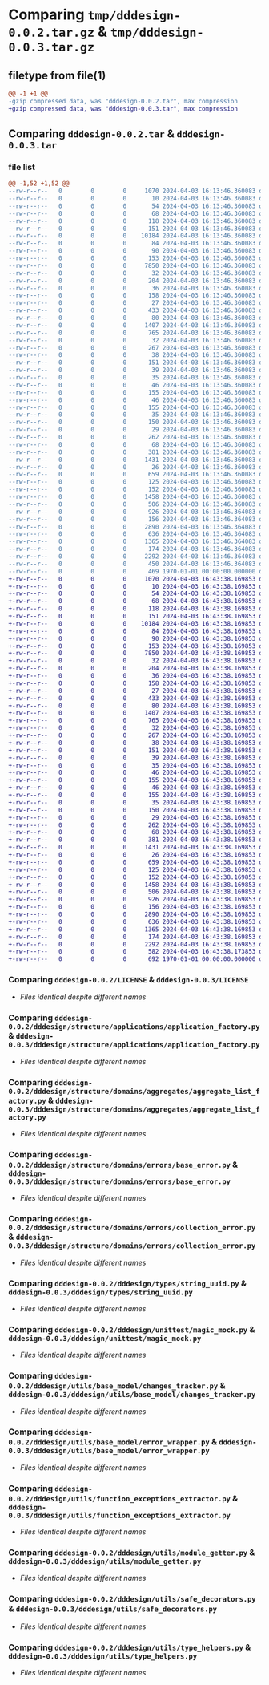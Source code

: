 # Comparing `tmp/dddesign-0.0.2.tar.gz` & `tmp/dddesign-0.0.3.tar.gz`

## filetype from file(1)

```diff
@@ -1 +1 @@
-gzip compressed data, was "dddesign-0.0.2.tar", max compression
+gzip compressed data, was "dddesign-0.0.3.tar", max compression
```

## Comparing `dddesign-0.0.2.tar` & `dddesign-0.0.3.tar`

### file list

```diff
@@ -1,52 +1,52 @@
--rw-r--r--   0        0        0     1070 2024-04-03 16:13:46.360083 dddesign-0.0.2/LICENSE
--rw-r--r--   0        0        0       10 2024-04-03 16:13:46.360083 dddesign-0.0.2/README.md
--rw-r--r--   0        0        0       54 2024-04-03 16:13:46.360083 dddesign-0.0.2/dddesign/__init__.py
--rw-r--r--   0        0        0       68 2024-04-03 16:13:46.360083 dddesign-0.0.2/dddesign/structure/__init__.py
--rw-r--r--   0        0        0      118 2024-04-03 16:13:46.360083 dddesign-0.0.2/dddesign/structure/applications/__init__.py
--rw-r--r--   0        0        0      151 2024-04-03 16:13:46.360083 dddesign-0.0.2/dddesign/structure/applications/application.py
--rw-r--r--   0        0        0    10184 2024-04-03 16:13:46.360083 dddesign-0.0.2/dddesign/structure/applications/application_factory.py
--rw-r--r--   0        0        0       84 2024-04-03 16:13:46.360083 dddesign-0.0.2/dddesign/structure/domains/__init__.py
--rw-r--r--   0        0        0       90 2024-04-03 16:13:46.360083 dddesign-0.0.2/dddesign/structure/domains/aggregates/__init__.py
--rw-r--r--   0        0        0      153 2024-04-03 16:13:46.360083 dddesign-0.0.2/dddesign/structure/domains/aggregates/aggregate.py
--rw-r--r--   0        0        0     7850 2024-04-03 16:13:46.360083 dddesign-0.0.2/dddesign/structure/domains/aggregates/aggregate_list_factory.py
--rw-r--r--   0        0        0       32 2024-04-03 16:13:46.360083 dddesign-0.0.2/dddesign/structure/domains/constants/__init__.py
--rw-r--r--   0        0        0      204 2024-04-03 16:13:46.360083 dddesign-0.0.2/dddesign/structure/domains/constants/base_enum.py
--rw-r--r--   0        0        0       36 2024-04-03 16:13:46.360083 dddesign-0.0.2/dddesign/structure/domains/dto/__init__.py
--rw-r--r--   0        0        0      158 2024-04-03 16:13:46.360083 dddesign-0.0.2/dddesign/structure/domains/dto/dto.py
--rw-r--r--   0        0        0       27 2024-04-03 16:13:46.360083 dddesign-0.0.2/dddesign/structure/domains/entities/__init__.py
--rw-r--r--   0        0        0      433 2024-04-03 16:13:46.360083 dddesign-0.0.2/dddesign/structure/domains/entities/entity.py
--rw-r--r--   0        0        0       80 2024-04-03 16:13:46.360083 dddesign-0.0.2/dddesign/structure/domains/errors/__init__.py
--rw-r--r--   0        0        0     1407 2024-04-03 16:13:46.360083 dddesign-0.0.2/dddesign/structure/domains/errors/base_error.py
--rw-r--r--   0        0        0      765 2024-04-03 16:13:46.360083 dddesign-0.0.2/dddesign/structure/domains/errors/collection_error.py
--rw-r--r--   0        0        0       32 2024-04-03 16:13:46.360083 dddesign-0.0.2/dddesign/structure/domains/types/__init__.py
--rw-r--r--   0        0        0      267 2024-04-03 16:13:46.360083 dddesign-0.0.2/dddesign/structure/domains/types/base_type.py
--rw-r--r--   0        0        0       38 2024-04-03 16:13:46.360083 dddesign-0.0.2/dddesign/structure/domains/value_objects/__init__.py
--rw-r--r--   0        0        0      151 2024-04-03 16:13:46.360083 dddesign-0.0.2/dddesign/structure/domains/value_objects/value_object.py
--rw-r--r--   0        0        0       39 2024-04-03 16:13:46.360083 dddesign-0.0.2/dddesign/structure/infrastructure/__init__.py
--rw-r--r--   0        0        0       35 2024-04-03 16:13:46.360083 dddesign-0.0.2/dddesign/structure/infrastructure/adapters/__init__.py
--rw-r--r--   0        0        0       46 2024-04-03 16:13:46.360083 dddesign-0.0.2/dddesign/structure/infrastructure/adapters/external/__init__.py
--rw-r--r--   0        0        0      155 2024-04-03 16:13:46.360083 dddesign-0.0.2/dddesign/structure/infrastructure/adapters/external/external_adapter.py
--rw-r--r--   0        0        0       46 2024-04-03 16:13:46.360083 dddesign-0.0.2/dddesign/structure/infrastructure/adapters/internal/__init__.py
--rw-r--r--   0        0        0      155 2024-04-03 16:13:46.360083 dddesign-0.0.2/dddesign/structure/infrastructure/adapters/internal/internal_adapter.py
--rw-r--r--   0        0        0       35 2024-04-03 16:13:46.360083 dddesign-0.0.2/dddesign/structure/infrastructure/repositories/__init__.py
--rw-r--r--   0        0        0      150 2024-04-03 16:13:46.360083 dddesign-0.0.2/dddesign/structure/infrastructure/repositories/repository.py
--rw-r--r--   0        0        0       29 2024-04-03 16:13:46.360083 dddesign-0.0.2/dddesign/structure/services/__init__.py
--rw-r--r--   0        0        0      262 2024-04-03 16:13:46.360083 dddesign-0.0.2/dddesign/structure/services/service.py
--rw-r--r--   0        0        0       68 2024-04-03 16:13:46.360083 dddesign-0.0.2/dddesign/types/__init__.py
--rw-r--r--   0        0        0      381 2024-04-03 16:13:46.360083 dddesign-0.0.2/dddesign/types/email_str.py
--rw-r--r--   0        0        0     1431 2024-04-03 16:13:46.360083 dddesign-0.0.2/dddesign/types/string_uuid.py
--rw-r--r--   0        0        0       26 2024-04-03 16:13:46.360083 dddesign-0.0.2/dddesign/unittest/__init__.py
--rw-r--r--   0        0        0      659 2024-04-03 16:13:46.360083 dddesign-0.0.2/dddesign/unittest/magic_mock.py
--rw-r--r--   0        0        0      125 2024-04-03 16:13:46.360083 dddesign-0.0.2/dddesign/utils/__init__.py
--rw-r--r--   0        0        0      152 2024-04-03 16:13:46.360083 dddesign-0.0.2/dddesign/utils/base_model/__init__.py
--rw-r--r--   0        0        0     1458 2024-04-03 16:13:46.360083 dddesign-0.0.2/dddesign/utils/base_model/changes_tracker.py
--rw-r--r--   0        0        0      506 2024-04-03 16:13:46.360083 dddesign-0.0.2/dddesign/utils/base_model/error_instance_factory.py
--rw-r--r--   0        0        0      926 2024-04-03 16:13:46.364083 dddesign-0.0.2/dddesign/utils/base_model/error_wrapper.py
--rw-r--r--   0        0        0      156 2024-04-03 16:13:46.364083 dddesign-0.0.2/dddesign/utils/convertors.py
--rw-r--r--   0        0        0     2890 2024-04-03 16:13:46.364083 dddesign-0.0.2/dddesign/utils/function_exceptions_extractor.py
--rw-r--r--   0        0        0      636 2024-04-03 16:13:46.364083 dddesign-0.0.2/dddesign/utils/module_getter.py
--rw-r--r--   0        0        0     1365 2024-04-03 16:13:46.364083 dddesign-0.0.2/dddesign/utils/safe_decorators.py
--rw-r--r--   0        0        0      174 2024-04-03 16:13:46.364083 dddesign-0.0.2/dddesign/utils/sequence_helpers.py
--rw-r--r--   0        0        0     2292 2024-04-03 16:13:46.364083 dddesign-0.0.2/dddesign/utils/type_helpers.py
--rw-r--r--   0        0        0      450 2024-04-03 16:13:46.364083 dddesign-0.0.2/pyproject.toml
--rw-r--r--   0        0        0      469 1970-01-01 00:00:00.000000 dddesign-0.0.2/PKG-INFO
+-rw-r--r--   0        0        0     1070 2024-04-03 16:43:38.169853 dddesign-0.0.3/LICENSE
+-rw-r--r--   0        0        0       10 2024-04-03 16:43:38.169853 dddesign-0.0.3/README.md
+-rw-r--r--   0        0        0       54 2024-04-03 16:43:38.169853 dddesign-0.0.3/dddesign/__init__.py
+-rw-r--r--   0        0        0       68 2024-04-03 16:43:38.169853 dddesign-0.0.3/dddesign/structure/__init__.py
+-rw-r--r--   0        0        0      118 2024-04-03 16:43:38.169853 dddesign-0.0.3/dddesign/structure/applications/__init__.py
+-rw-r--r--   0        0        0      151 2024-04-03 16:43:38.169853 dddesign-0.0.3/dddesign/structure/applications/application.py
+-rw-r--r--   0        0        0    10184 2024-04-03 16:43:38.169853 dddesign-0.0.3/dddesign/structure/applications/application_factory.py
+-rw-r--r--   0        0        0       84 2024-04-03 16:43:38.169853 dddesign-0.0.3/dddesign/structure/domains/__init__.py
+-rw-r--r--   0        0        0       90 2024-04-03 16:43:38.169853 dddesign-0.0.3/dddesign/structure/domains/aggregates/__init__.py
+-rw-r--r--   0        0        0      153 2024-04-03 16:43:38.169853 dddesign-0.0.3/dddesign/structure/domains/aggregates/aggregate.py
+-rw-r--r--   0        0        0     7850 2024-04-03 16:43:38.169853 dddesign-0.0.3/dddesign/structure/domains/aggregates/aggregate_list_factory.py
+-rw-r--r--   0        0        0       32 2024-04-03 16:43:38.169853 dddesign-0.0.3/dddesign/structure/domains/constants/__init__.py
+-rw-r--r--   0        0        0      204 2024-04-03 16:43:38.169853 dddesign-0.0.3/dddesign/structure/domains/constants/base_enum.py
+-rw-r--r--   0        0        0       36 2024-04-03 16:43:38.169853 dddesign-0.0.3/dddesign/structure/domains/dto/__init__.py
+-rw-r--r--   0        0        0      158 2024-04-03 16:43:38.169853 dddesign-0.0.3/dddesign/structure/domains/dto/dto.py
+-rw-r--r--   0        0        0       27 2024-04-03 16:43:38.169853 dddesign-0.0.3/dddesign/structure/domains/entities/__init__.py
+-rw-r--r--   0        0        0      433 2024-04-03 16:43:38.169853 dddesign-0.0.3/dddesign/structure/domains/entities/entity.py
+-rw-r--r--   0        0        0       80 2024-04-03 16:43:38.169853 dddesign-0.0.3/dddesign/structure/domains/errors/__init__.py
+-rw-r--r--   0        0        0     1407 2024-04-03 16:43:38.169853 dddesign-0.0.3/dddesign/structure/domains/errors/base_error.py
+-rw-r--r--   0        0        0      765 2024-04-03 16:43:38.169853 dddesign-0.0.3/dddesign/structure/domains/errors/collection_error.py
+-rw-r--r--   0        0        0       32 2024-04-03 16:43:38.169853 dddesign-0.0.3/dddesign/structure/domains/types/__init__.py
+-rw-r--r--   0        0        0      267 2024-04-03 16:43:38.169853 dddesign-0.0.3/dddesign/structure/domains/types/base_type.py
+-rw-r--r--   0        0        0       38 2024-04-03 16:43:38.169853 dddesign-0.0.3/dddesign/structure/domains/value_objects/__init__.py
+-rw-r--r--   0        0        0      151 2024-04-03 16:43:38.169853 dddesign-0.0.3/dddesign/structure/domains/value_objects/value_object.py
+-rw-r--r--   0        0        0       39 2024-04-03 16:43:38.169853 dddesign-0.0.3/dddesign/structure/infrastructure/__init__.py
+-rw-r--r--   0        0        0       35 2024-04-03 16:43:38.169853 dddesign-0.0.3/dddesign/structure/infrastructure/adapters/__init__.py
+-rw-r--r--   0        0        0       46 2024-04-03 16:43:38.169853 dddesign-0.0.3/dddesign/structure/infrastructure/adapters/external/__init__.py
+-rw-r--r--   0        0        0      155 2024-04-03 16:43:38.169853 dddesign-0.0.3/dddesign/structure/infrastructure/adapters/external/external_adapter.py
+-rw-r--r--   0        0        0       46 2024-04-03 16:43:38.169853 dddesign-0.0.3/dddesign/structure/infrastructure/adapters/internal/__init__.py
+-rw-r--r--   0        0        0      155 2024-04-03 16:43:38.169853 dddesign-0.0.3/dddesign/structure/infrastructure/adapters/internal/internal_adapter.py
+-rw-r--r--   0        0        0       35 2024-04-03 16:43:38.169853 dddesign-0.0.3/dddesign/structure/infrastructure/repositories/__init__.py
+-rw-r--r--   0        0        0      150 2024-04-03 16:43:38.169853 dddesign-0.0.3/dddesign/structure/infrastructure/repositories/repository.py
+-rw-r--r--   0        0        0       29 2024-04-03 16:43:38.169853 dddesign-0.0.3/dddesign/structure/services/__init__.py
+-rw-r--r--   0        0        0      262 2024-04-03 16:43:38.169853 dddesign-0.0.3/dddesign/structure/services/service.py
+-rw-r--r--   0        0        0       68 2024-04-03 16:43:38.169853 dddesign-0.0.3/dddesign/types/__init__.py
+-rw-r--r--   0        0        0      381 2024-04-03 16:43:38.169853 dddesign-0.0.3/dddesign/types/email_str.py
+-rw-r--r--   0        0        0     1431 2024-04-03 16:43:38.169853 dddesign-0.0.3/dddesign/types/string_uuid.py
+-rw-r--r--   0        0        0       26 2024-04-03 16:43:38.169853 dddesign-0.0.3/dddesign/unittest/__init__.py
+-rw-r--r--   0        0        0      659 2024-04-03 16:43:38.169853 dddesign-0.0.3/dddesign/unittest/magic_mock.py
+-rw-r--r--   0        0        0      125 2024-04-03 16:43:38.169853 dddesign-0.0.3/dddesign/utils/__init__.py
+-rw-r--r--   0        0        0      152 2024-04-03 16:43:38.169853 dddesign-0.0.3/dddesign/utils/base_model/__init__.py
+-rw-r--r--   0        0        0     1458 2024-04-03 16:43:38.169853 dddesign-0.0.3/dddesign/utils/base_model/changes_tracker.py
+-rw-r--r--   0        0        0      506 2024-04-03 16:43:38.169853 dddesign-0.0.3/dddesign/utils/base_model/error_instance_factory.py
+-rw-r--r--   0        0        0      926 2024-04-03 16:43:38.169853 dddesign-0.0.3/dddesign/utils/base_model/error_wrapper.py
+-rw-r--r--   0        0        0      156 2024-04-03 16:43:38.169853 dddesign-0.0.3/dddesign/utils/convertors.py
+-rw-r--r--   0        0        0     2890 2024-04-03 16:43:38.169853 dddesign-0.0.3/dddesign/utils/function_exceptions_extractor.py
+-rw-r--r--   0        0        0      636 2024-04-03 16:43:38.169853 dddesign-0.0.3/dddesign/utils/module_getter.py
+-rw-r--r--   0        0        0     1365 2024-04-03 16:43:38.169853 dddesign-0.0.3/dddesign/utils/safe_decorators.py
+-rw-r--r--   0        0        0      174 2024-04-03 16:43:38.169853 dddesign-0.0.3/dddesign/utils/sequence_helpers.py
+-rw-r--r--   0        0        0     2292 2024-04-03 16:43:38.169853 dddesign-0.0.3/dddesign/utils/type_helpers.py
+-rw-r--r--   0        0        0      582 2024-04-03 16:43:38.173853 dddesign-0.0.3/pyproject.toml
+-rw-r--r--   0        0        0      692 1970-01-01 00:00:00.000000 dddesign-0.0.3/PKG-INFO
```

### Comparing `dddesign-0.0.2/LICENSE` & `dddesign-0.0.3/LICENSE`

 * *Files identical despite different names*

### Comparing `dddesign-0.0.2/dddesign/structure/applications/application_factory.py` & `dddesign-0.0.3/dddesign/structure/applications/application_factory.py`

 * *Files identical despite different names*

### Comparing `dddesign-0.0.2/dddesign/structure/domains/aggregates/aggregate_list_factory.py` & `dddesign-0.0.3/dddesign/structure/domains/aggregates/aggregate_list_factory.py`

 * *Files identical despite different names*

### Comparing `dddesign-0.0.2/dddesign/structure/domains/errors/base_error.py` & `dddesign-0.0.3/dddesign/structure/domains/errors/base_error.py`

 * *Files identical despite different names*

### Comparing `dddesign-0.0.2/dddesign/structure/domains/errors/collection_error.py` & `dddesign-0.0.3/dddesign/structure/domains/errors/collection_error.py`

 * *Files identical despite different names*

### Comparing `dddesign-0.0.2/dddesign/types/string_uuid.py` & `dddesign-0.0.3/dddesign/types/string_uuid.py`

 * *Files identical despite different names*

### Comparing `dddesign-0.0.2/dddesign/unittest/magic_mock.py` & `dddesign-0.0.3/dddesign/unittest/magic_mock.py`

 * *Files identical despite different names*

### Comparing `dddesign-0.0.2/dddesign/utils/base_model/changes_tracker.py` & `dddesign-0.0.3/dddesign/utils/base_model/changes_tracker.py`

 * *Files identical despite different names*

### Comparing `dddesign-0.0.2/dddesign/utils/base_model/error_wrapper.py` & `dddesign-0.0.3/dddesign/utils/base_model/error_wrapper.py`

 * *Files identical despite different names*

### Comparing `dddesign-0.0.2/dddesign/utils/function_exceptions_extractor.py` & `dddesign-0.0.3/dddesign/utils/function_exceptions_extractor.py`

 * *Files identical despite different names*

### Comparing `dddesign-0.0.2/dddesign/utils/module_getter.py` & `dddesign-0.0.3/dddesign/utils/module_getter.py`

 * *Files identical despite different names*

### Comparing `dddesign-0.0.2/dddesign/utils/safe_decorators.py` & `dddesign-0.0.3/dddesign/utils/safe_decorators.py`

 * *Files identical despite different names*

### Comparing `dddesign-0.0.2/dddesign/utils/type_helpers.py` & `dddesign-0.0.3/dddesign/utils/type_helpers.py`

 * *Files identical despite different names*

